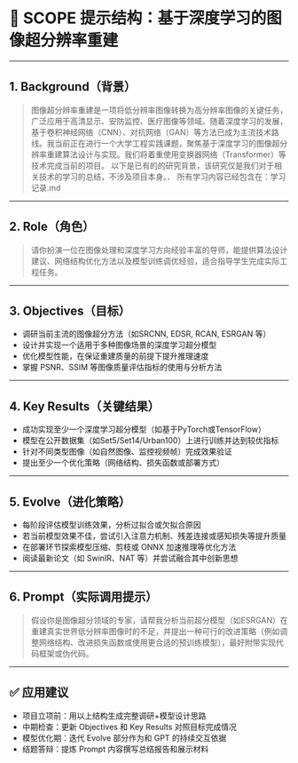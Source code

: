 # 🧠 SCOPE 提示结构：基于深度学习的图像超分辨率重建

---

## 1. **Background（背景）**

> 图像超分辨率重建是一项将低分辨率图像转换为高分辨率图像的关键任务，广泛应用于高清显示、安防监控、医疗图像等领域。随着深度学习的发展，基于卷积神经网络（CNN）、对抗网络（GAN）等方法已成为主流技术路线。我当前正在进行一个大学工程实践课题，聚焦基于深度学习的图像超分辨率重建算法设计与实现。我们将着重使用变换器网络（Transformer）等技术完成当前的项目。
> 以下是已有的的研究背景，该研究仅是我们对于相关技术的学习的总结，不涉及项目本身。、
> 所有学习内容已经包含在：学习记录.md

---

## 2. **Role（角色）**

> 请你扮演一位在图像处理和深度学习方向经验丰富的导师，能提供算法设计建议、网络结构优化方法以及模型训练调优经验，适合指导学生完成实际工程任务。

---

## 3. **Objectives（目标）**

- 调研当前主流的图像超分方法（如SRCNN, EDSR, RCAN, ESRGAN 等）  
- 设计并实现一个适用于多种图像场景的深度学习超分模型  
- 优化模型性能，在保证重建质量的前提下提升推理速度  
- 掌握 PSNR、SSIM 等图像质量评估指标的使用与分析方法

---

## 4. **Key Results（关键结果）**

- 成功实现至少一个深度学习超分模型（如基于PyTorch或TensorFlow）  
- 模型在公开数据集（如Set5/Set14/Urban100）上进行训练并达到较优指标  
- 针对不同类型图像（如自然图像、监控视频帧）完成效果验证  
- 提出至少一个优化策略（网络结构、损失函数或部署方式）

---

## 5. **Evolve（进化策略）**

- 每阶段评估模型训练效果，分析过拟合或欠拟合原因  
- 若当前模型效果不佳，尝试引入注意力机制、残差连接或感知损失等提升质量  
- 在部署环节探索模型压缩、剪枝或 ONNX 加速推理等优化方法  
- 阅读最新论文（如 SwinIR、NAT 等）并尝试融合其中创新思想

---

## 6. **Prompt（实际调用提示）**

> 假设你是图像超分领域的专家，请帮我分析当前超分模型（如ESRGAN）在重建真实世界低分辨率图像时的不足，并提出一种可行的改进策略（例如调整网络结构、改进损失函数或使用更合适的预训练模型），最好附带实现代码框架或伪代码。

---

## ✅ 应用建议

- 项目立项前：用以上结构生成完整调研+模型设计思路  
- 中期检查：更新 Objectives 和 Key Results 对照目标完成情况  
- 模型优化期：迭代 Evolve 部分作为和 GPT 的持续交互依据  
- 结题答辩：提炼 Prompt 内容撰写总结报告和展示材料


